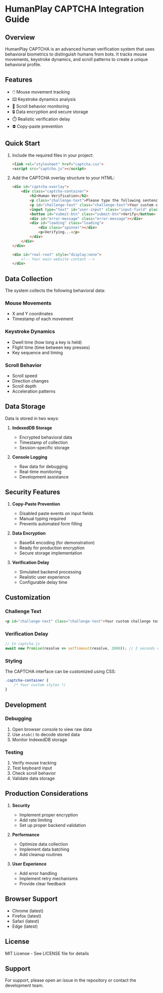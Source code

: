 # HumanPlay CAPTCHA Integration Guide

## Overview

HumanPlay CAPTCHA is an advanced human verification system that uses behavioral biometrics to distinguish humans from bots. It tracks mouse movements, keystroke dynamics, and scroll patterns to create a unique behavioral profile.

## Features

- 🖱️ Mouse movement tracking
- ⌨️ Keystroke dynamics analysis
- 📜 Scroll behavior monitoring
- 🔒 Data encryption and secure storage
- ⏱️ Realistic verification delay
- ⛔ Copy-paste prevention

## Quick Start

1. Include the required files in your project:
   ```html
   <link rel="stylesheet" href="captcha.css">
   <script src="captcha.js"></script>
   ```

2. Add the CAPTCHA overlay structure to your HTML:
   ```html
   <div id="captcha-overlay">
       <div class="captcha-container">
           <h2>Human Verification</h2>
           <p class="challenge-text">Please type the following sentence to verify you are human:</p>
           <p id="challenge-text" class="challenge-text">Your custom challenge text here</p>
           <input type="text" id="user-input" class="input-field" placeholder="Type the sentence here...">
           <button id="submit-btn" class="submit-btn">Verify</button>
           <div id="error-message" class="error-message"></div>
           <div id="loading" class="loading">
               <div class="spinner"></div>
               <p>Verifying...</p>
           </div>
       </div>
   </div>

   <div id="real-root" style="display:none">
       <!-- Your main website content -->
   </div>
   ```

## Data Collection

The system collects the following behavioral data:

### Mouse Movements
- X and Y coordinates
- Timestamp of each movement

### Keystroke Dynamics
- Dwell time (how long a key is held)
- Flight time (time between key presses)
- Key sequence and timing

### Scroll Behavior
- Scroll speed
- Direction changes
- Scroll depth
- Acceleration patterns

## Data Storage

Data is stored in two ways:

1. **IndexedDB Storage**
   - Encrypted behavioral data
   - Timestamp of collection
   - Session-specific storage

2. **Console Logging**
   - Raw data for debugging
   - Real-time monitoring
   - Development assistance

## Security Features

1. **Copy-Paste Prevention**
   - Disabled paste events on input fields
   - Manual typing required
   - Prevents automated form filling

2. **Data Encryption**
   - Base64 encoding (for demonstration)
   - Ready for production encryption
   - Secure storage implementation

3. **Verification Delay**
   - Simulated backend processing
   - Realistic user experience
   - Configurable delay time

## Customization

### Challenge Text
```html
<p id="challenge-text" class="challenge-text">Your custom challenge text here</p>
```

### Verification Delay
```javascript
// In captcha.js
await new Promise(resolve => setTimeout(resolve, 2000)); // 2 seconds delay
```

### Styling
The CAPTCHA interface can be customized using CSS:
```css
.captcha-container {
    /* Your custom styles */
}
```

## Development

### Debugging
1. Open browser console to view raw data
2. Use `atob()` to decode stored data
3. Monitor IndexedDB storage

### Testing
1. Verify mouse tracking
2. Test keyboard input
3. Check scroll behavior
4. Validate data storage

## Production Considerations

1. **Security**
   - Implement proper encryption
   - Add rate limiting
   - Set up proper backend validation

2. **Performance**
   - Optimize data collection
   - Implement data batching
   - Add cleanup routines

3. **User Experience**
   - Add error handling
   - Implement retry mechanisms
   - Provide clear feedback

## Browser Support

- Chrome (latest)
- Firefox (latest)
- Safari (latest)
- Edge (latest)

## License

MIT License - See LICENSE file for details

## Support

For support, please open an issue in the repository or contact the development team.
